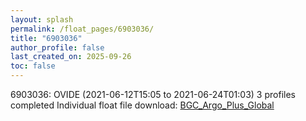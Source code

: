 ```yaml
---
layout: splash
permalink: /float_pages/6903036/
title: "6903036"
author_profile: false
last_created_on: 2025-09-26
toc: false
---
```

 
6903036: OVIDE (2021-06-12T15:05 to 2021-06-24T01:03)
3 profiles completed
Individual float file download: [BGC_Argo_Plus_Global](https://ftp.soest.hawaii.edu/bgc_argo_plus/Individual_Floats/outliers_removed/6903036_Sprof_processed.nc)
